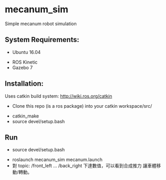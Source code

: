 # mecanum_sim
Simple  mecanum robot simulation

## System Requirements:
* Ubuntu 16.04
+ ROS Kinetic
+ Gazebo 7

## Installation:
Uses catkin build system: http://wiki.ros.org/catkin

* Clone this repo (is a ros package) into your catkin workspace/src/
+ catkin_make
+ source devel/setup.bash

## Run

* source devel/setup.bash
+ roslaunch mecanum_sim mecanum.launch
+ 對 topic: /front_left ... /back_right 下達數值，可以看到合成推力
  讓車體移動/轉動。
